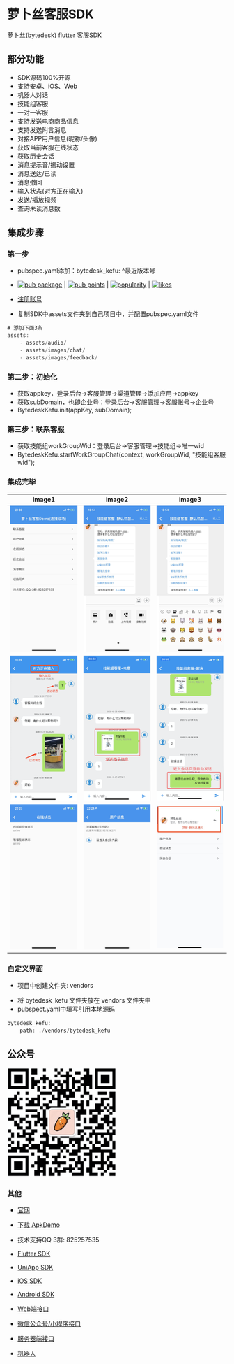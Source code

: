 # 萝卜丝客服SDK

萝卜丝(bytedesk) flutter 客服SDK

## 部分功能

- SDK源码100%开源
- 支持安卓、iOS、Web
- 机器人对话
- 技能组客服
- 一对一客服
- 支持发送电商商品信息
- 支持发送附言消息
- 对接APP用户信息(昵称/头像)
- 获取当前客服在线状态
- 获取历史会话
- 消息提示音/振动设置
- 消息送达/已读
- 消息撤回
- 输入状态(对方正在输入)
- 发送/播放视频
- 查询未读消息数
<!-- - 提交工单 -->
<!-- - 意见反馈 -->

## 集成步骤

### 第一步

- pubspec.yaml添加：bytedesk_kefu: ^最近版本号
<!-- - 最新版本：[![Pub](https://img.shields.io/pub/v/bytedesk_kefu.svg)](https://pub.dev/packages/bytedesk_kefu) -->
- [![pub package](https://img.shields.io/pub/v/bytedesk_kefu.svg)](https://pub.dev/packages/bytedesk_kefu) | [![pub points](https://badges.bar/bytedesk_kefu/pub%20points)](https://pub.dev/packages/bytedesk_kefu/score) | [![popularity](https://badges.bar/bytedesk_kefu/popularity)](https://pub.dev/packages/bytedesk_kefu/score) | [![likes](https://badges.bar/bytedesk_kefu/likes)](https://pub.dev/packages/bytedesk_kefu/score)
- [注册账号](https://www.bytedesk.com/admin/#/)

- 复制SDK中assets文件夹到自己项目中，并配置pubspec.yaml文件

```dart
# 添加下面3条
assets:
    - assets/audio/
    - assets/images/chat/
    - assets/images/feedback/
```

### 第二步：初始化

- 获取appkey，登录后台->客服管理->渠道管理->添加应用->appkey
- 获取subDomain，也即企业号：登录后台->客服管理->客服账号->企业号
- BytedeskKefu.init(appKey, subDomain);

### 第三步：联系客服

- 获取技能组workGroupWid：登录后台->客服管理->技能组->唯一wid
- BytedeskKefu.startWorkGroupChat(context, workGroupWid, "技能组客服wid");

### 集成完毕

| image1 | image2 | image3 |
| :----------: | :----------: | :----------: |
| <img src="./home.jpeg" width="250"> | <img src="./robot1.jpeg" width="250"> | <img src="./robot2.jpeg" width="250"> |
| <img src="./chat.png" width="250"> | <img src="./shop.png" width="250"> |<img src="./postscript.png" width="250"> |
| <img src="./status.jpeg" width="250"> |<img src="./userinfo.jpeg" width="250"> |<img src="./notice.jpeg" width="250"> |

### 自定义界面

- 项目中创建文件夹: vendors
<!-- - 去[下载](https://pub.dev/packages/bytedesk_kefu/versions)最新源码, 放在 vendors 文件夹中 -->
- 将 bytedesk_kefu 文件夹放在 vendors 文件夹中
- pubspect.yaml中填写引用本地源码

```dart
bytedesk_kefu:
    path: ./vendors/bytedesk_kefu
```

## 公众号

<img src="./luobosi_mp.png?raw=true" width="250">

### 其他

- [官网](https://www.bytedesk.com/)
- [下载 ApkDemo](https://bytedesk.oss-cn-shenzhen.aliyuncs.com/apk/bytedesk-android-sdk-demo.apk)
- 技术支持QQ 3群: 825257535

- [Flutter SDK](https://github.com/bytedesk/bytedesk-flutter)
- [UniApp SDK](https://github.com/bytedesk/bytedesk-uniapp)
- [iOS SDK](https://github.com/bytedesk/bytedesk-ios)
- [Android SDK](https://github.com/bytedesk/bytedesk-android)
- [Web端接口](https://github.com/bytedesk/bytedesk-web)
- [微信公众号/小程序接口](https://github.com/bytedesk/bytedesk-wechat)
- [服务器端接口](https://github.com/bytedesk/bytedesk-server)
- [机器人](https://github.com/bytedesk/bytedesk-chatbot)